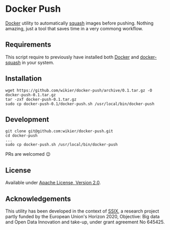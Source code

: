 # Docker Push

[Docker](http://www.docker.com/) utility to automatically [squash](https://github.com/jwilder/docker-squash) 
images before pushing. Nothing amazing, just a tool that saves time in a very commong workflow.


## Requirements

This script require to previously have installed both [Docker](https://docs.docker.com/engine/installation/) 
and [docker-squash](https://github.com/jwilder/docker-squash#installation) in your system.


## Installation

    wget https://github.com/wikier/docker-push/archive/0.1.tar.gz -O docker-push-0.1.tar.gz
    tar -zxf docker-push-0.1.tar.gz
    sudo cp docker-push-0.1/docker-push.sh /usr/local/bin/docker-push

## Development

    git clone git@github.com:wikier/docker-push.git
    cd docker-push
    ...
    sudo cp docker-push.sh /usr/local/bin/docker-push

PRs are welcomed :wink:


## License

Available under [Apache License, Version 2.0](http://www.apache.org/licenses/LICENSE-2.0.html).


## Acknowledgements

This utility has been developed in the context of [SSIX](http://ssix-project.eu/), a research project partly 
funded by the European Union's Horizon 2020, Objective: Big data and Open Data Innovation and take-up, under 
grant agreement No 645425.


